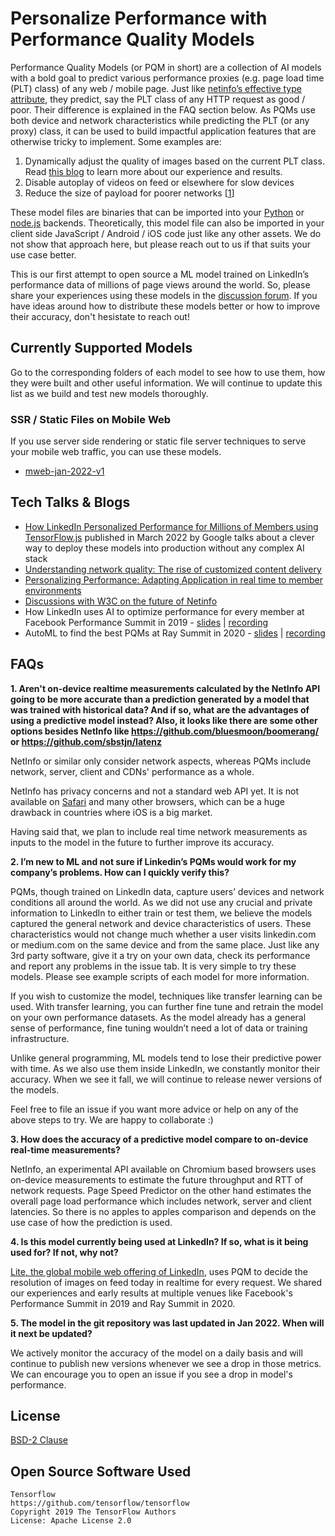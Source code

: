 # Personalize Performance with Performance Quality Models

Performance Quality Models (or PQM in short) are a collection of AI models with a bold goal to predict various performance proxies (e.g. page load time (PLT) class) of any web / mobile page. Just like [netinfo’s effective type attribute](https://wicg.github.io/netinfo/#effectivetype-attribute), they predict, say the PLT class of any HTTP request as good / poor. Their difference is explained in the FAQ section below. As PQMs use both device and network characteristics while predicting the PLT (or any proxy) class, it can be used to build impactful application features that are otherwise tricky to implement. Some examples are:
1. Dynamically adjust the quality of images based on the current PLT class. Read [this blog](https://www.linkedin.com/pulse/personalizing-performance-adapting-application-real-time-pasumarthy) to learn more about our experience and results.
2. Disable autoplay of videos on feed or elsewhere for slow devices
3. Reduce the size of payload for poorer networks [[1](https://www.algolia.com/blog/engineering/netinfo-api-algolia-javascript-client/)]

These model files are binaries that can be imported into your [Python](/ssr-mobile-web/mweb-jan-2022-v1/python-example) or [node.js](ssr-mobile-web/mweb-jan-2022-v1/nodejs-example) backends. Theoretically, this model file can also be imported in your client side JavaScript / Android / iOS code just like any other assets. We do not show that approach here, but please reach out to us if that suits your use case better.

This is our first attempt to open source a ML model trained on LinkedIn’s performance data of millions of page views around the world. So, please share your experiences using these models in the [discussion forum](https://github.com/linkedin/performance-quality-models/discussions). If you have ideas around how to distribute these models better or how to improve their accuracy, don't hesistate to reach out!

## Currently Supported Models

Go to the corresponding folders of each model to see how to use them, how they were built and other useful information. We will continue to update this list as we build and test new models thoroughly. 

### SSR / Static Files on Mobile Web

If you use server side rendering or static file server techniques to serve your mobile web traffic, you can use these models. 

- [mweb-jan-2022-v1](ssr-mobile-web/mweb-jan-2022-v1/)

## Tech Talks & Blogs 
- [How LinkedIn Personalized Performance for Millions of Members using TensorFlow.js](https://blog.tensorflow.org/2022/03/how-linkedin-personalized-performance.html?linkId=8049742) published in March 2022 by Google talks about a clever way to deploy these models into production without any complex AI stack
- [Understanding network quality: The rise of customized content delivery](https://engineering.linkedin.com/blog/2019/06/understanding-network-quality--the-rise-of-customized-content-de)
- [Personalizing Performance: Adapting Application in real time to member environments](https://www.linkedin.com/pulse/personalizing-performance-adapting-application-real-time-pasumarthy/)
- [Discussions with W3C on the future of Netinfo](https://docs.google.com/document/d/1GQpM8IvL4feXQ0oQdCQIPKhZZkMLNTYJQhBUntMxPkI/edit#heading=h.rudaey4ntcqb)
- How LinkedIn uses AI to optimize performance for every member​ at Facebook Performance Summit in 2019 - [slides](https://microsoft-my.sharepoint.com/:p:/g/personal/pvijayan_linkedin_biz/Ebt_xi0Yf7NBszIUAj9RmGkBKnssSp2qAQF0Qy0qdLJvPw?e=dw1Eov) | [recording](https://www.youtube.com/watch?v=4A13Pzal8Hg)
- AutoML to find the best PQMs at Ray Summit in 2020 - [slides](http://bit.ly/ray-at-linkedin) | [recording](https://youtu.be/0Z0Th9ySIfs?t=761)


## FAQs

**1. Aren't on-device realtime measurements calculated by the NetInfo API going to be more accurate than a prediction generated by a model that was trained with historical data? And if so, what are the advantages of using a predictive model instead? Also, it looks like there are some other options besides NetInfo like https://github.com/bluesmoon/boomerang/ or https://github.com/sbstjn/latenz**

NetInfo or similar only consider network aspects, whereas PQMs include network, server, client and CDNs' performance as a whole.

NetInfo has privacy concerns and not a standard web API yet. It is not available on [Safari](https://caniuse.com/netinfo) and many other browsers, which can be a huge drawback in countries where iOS is a big market.

Having said that, we plan to include real time network measurements as inputs to the model in the future to further improve its accuracy.

**2. I’m new to ML and not sure if Linkedin’s PQMs would work for my company’s problems. How can I quickly verify this?**

PQMs, though trained on LinkedIn data, capture users’ devices and network conditions all around the world. As we did not use any crucial and private information to LinkedIn to either train or test them, we believe the models captured the general network and device characteristics of users. These characteristics would not change much whether a user visits linkedin.com or medium.com on the same device and from the same place. Just like any 3rd party software, give it a try on your own data, check its performance and report any problems in the issue tab. It is very simple to try these models. Please see example scripts of each model for more information.

If you wish to customize the model, techniques like transfer learning can be used. With transfer learning, you can further fine tune and retrain the model on your own performance datasets. As the model already has a general sense of performance, fine tuning wouldn’t need a lot of data or training infrastructure.

Unlike general programming, ML models tend to lose their predictive power with time. As we also use them inside LinkedIn, we constantly monitor their accuracy. When we see it fall, we will continue to release newer versions of the models.

Feel free to file an issue if you want more advice or help on any of the above steps to try. We are happy to collaborate :)

**3. How does the accuracy of a predictive model compare to on-device real-time measurements?**

NetInfo, an experimental API available on Chromium based browsers uses on-device measurements to estimate the future throughput and RTT of network requests. Page Speed Predictor on the other hand estimates the overall page load performance which includes network, server and client latencies. So there is no apples to apples comparison and depends on the use case of how the prediction is used.

**4. Is this model currently being used at LinkedIn? If so, what is it being used for? If not, why not?**

[Lite, the global mobile web offering of LinkedIn](https://engineering.linkedin.com/blog/2018/03/linkedin-lite--a-lightweight-mobile-web-experience), uses PQM to decide the resolution of images on feed today in realtime for every request. We shared our experiences and early results at multiple venues like Facebook's Performance Summit in 2019 and Ray Summit in 2020.

**5. The model in the git repository was last updated in Jan 2022. When will it next be updated?**

We actively monitor the accuracy of the model on a daily basis and will continue to publish new versions whenever we see a drop in those metrics. We can encourage you to open an issue if you see a drop in model's performance.

## License
[BSD-2 Clause](https://github.com/linkedin/performance-quality-models/blob/main/LICENSE)

## Open Source Software Used
```
Tensorflow
https://github.com/tensorflow/tensorflow
Copyright 2019 The TensorFlow Authors
License: Apache License 2.0
```
